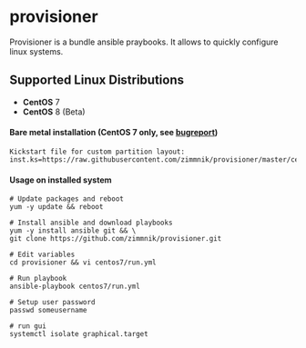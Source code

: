# provisioner

Provisioner is a bundle ansible praybooks. It allows to quickly configure linux systems.

Supported Linux Distributions
-----------------------------

-   **CentOS** 7
-   **CentOS** 8 (Beta)

#### Bare metal installation (CentOS 7 only, see [bugreport](https://bugzilla.redhat.com/show_bug.cgi?id=1712776))

    Kickstart file for custom partition layout: 
    inst.ks=https://raw.githubusercontent.com/zimmnik/provisioner/master/centos7/kickstart/custom.cfg    

#### Usage on installed system

    # Update packages and reboot
    yum -y update && reboot

    # Install ansible and download playbooks 
    yum -y install ansible git && \
    git clone https://github.com/zimmnik/provisioner.git

    # Edit variables
    cd provisioner && vi centos7/run.yml

    # Run playbook
    ansible-playbook centos7/run.yml
    
    # Setup user password
    passwd someusername
    
    # run gui
    systemctl isolate graphical.target
